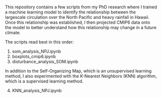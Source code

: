 This repository contains a few scripts from my PhD research where I trained a machine learning model to identify the relationship between the largescale circulation over the North Pacific and heavy rainfall in Hawaii.
Once this relationship was established, I then projected CMIP6 data onto the model to better understand how this relationship may change in a future climate.

The scripts read best in this order:
1. som_analysis_NPJ.ipynb
2. boxplots_cmip6.ipynb
3. disturbance_analysis_SOM.ipynb

In addition to the Self-Organizing Map, which is an unsupervised learning method, I also experimented with the K-Nearest Neighbors (KNN) algorithm, which is a supervised learning method.

4. KNN_analysis_NPJ.ipynb

